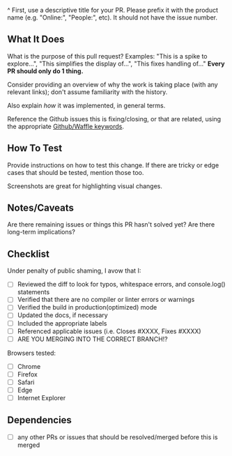 ^ First, use a descriptive title for your PR. Please prefix it with the product name (e.g. "Online:", "People:", etc). It should not have the issue number.

## What It Does

What is the purpose of this pull request? Examples: "This is a spike to explore…", "This simplifies the display of…", "This fixes handling of…" **Every PR should only do 1 thing.**

Consider providing an overview of why the work is taking place (with any relevant links); don't assume familiarity with the history.

Also explain *how* it was implemented, in general terms.

Reference the Github issues this is fixing/closing, or that are related, using the appropriate [Github/Waffle keywords](https://github.com/waffleio/waffle.io/wiki/Recommended-Workflow-Using-Pull-Requests-&-Automatic-Work-Tracking).

## How To Test

Provide instructions on how to test this change. If there are tricky or edge cases that should be tested, mention those too.

Screenshots are great for highlighting visual changes.

## Notes/Caveats

Are there remaining issues or things this PR hasn't solved yet? Are there long-term implications?

## Checklist

Under penalty of public shaming, I avow that I:

- [ ] Reviewed the diff to look for typos, whitespace errors, and console.log() statements
- [ ] Verified that there are no compiler or linter errors or warnings
- [ ] Verified the build in production(optimized) mode
- [ ] Updated the docs, if necessary
- [ ] Included the appropriate labels
- [ ] Referenced applicable issues (i.e. Closes #XXXX, Fixes #XXXX)
- [ ] ARE YOU MERGING INTO THE CORRECT BRANCH!?

Browsers tested:
- [ ] Chrome
- [ ] Firefox
- [ ] Safari
- [ ] Edge
- [ ] Internet Explorer

## Dependencies

- [ ] any other PRs or issues that should be resolved/merged before this is merged

